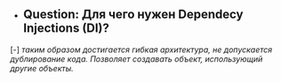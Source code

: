 - ## Question: Для чего нужен Dependecy Injections (DI)?

 [-] *таким образом достигается гибкая архитектура, не допускается дублирование кода.
Позволяет создавать объект, использующий другие объекты.*
